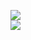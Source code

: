 [![](https://img.shields.io/badge/Made%20With-Github%20Spray-lightgrey.svg?style=for-the-badge&logo=github)](https://github.com/Annihil/github-spray#23721)  
[![](https://i.imgur.com/2DrTn0Z.gif)](https://github.com/Annihil/github-spray)